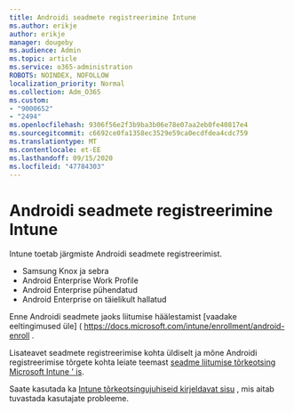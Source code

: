 ```yaml
---
title: Androidi seadmete registreerimine Intune
ms.author: erikje
author: erikje
manager: dougeby
ms.audience: Admin
ms.topic: article
ms.service: o365-administration
ROBOTS: NOINDEX, NOFOLLOW
localization_priority: Normal
ms.collection: Adm_O365
ms.custom:
- "9000652"
- "2494"
ms.openlocfilehash: 9306f56e2f3b9ba3b06e78e07aa2eb0fe40817e4
ms.sourcegitcommit: c6692ce0fa1358ec3529e59ca0ecdfdea4cdc759
ms.translationtype: MT
ms.contentlocale: et-EE
ms.lasthandoff: 09/15/2020
ms.locfileid: "47784303"
---
```

# <a name="enrolling-android-devices-into-intune"></a>Androidi seadmete registreerimine Intune

Intune toetab järgmiste Androidi seadmete registreerimist.
- Samsung Knox ja sebra
- Android Enterprise Work Profile
- Android Enterprise pühendatud
- Android Enterprise on täielikult hallatud

Enne Androidi seadmete jaoks liitumise häälestamist [vaadake eeltingimused üle] ( https://docs.microsoft.com/intune/enrollment/android-enroll .

Lisateavet seadmete registreerimise kohta üldiselt ja mõne Androidi registreerimise tõrgete kohta leiate teemast [seadme liitumise tõrkeotsing Microsoft Intune ' is](https://docs.microsoft.com/intune/enrollment/troubleshoot-device-enrollment-in-intune).

Saate kasutada ka [Intune tõrkeotsingujuhiseid kirjeldavat sisu](https://docs.microsoft.com/intune/fundamentals/help-desk-operators) , mis aitab tuvastada kasutajate probleeme.





